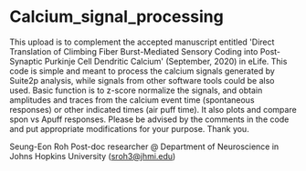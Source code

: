 # Calcium_signal_processing

This upload is to complement the accepted manuscript entitled 'Direct Translation of Climbing Fiber Burst-Mediated Sensory Coding into Post-Synaptic Purkinje Cell Dendritic Calcium' (September, 2020) in eLife.
This code is simple and meant to process the calcium signals generated by Suite2p analysis, while signals from other software tools could be also used.
Basic function is to z-score normalize the signals, and obtain amplitudes and traces from the calcium event time (spontaneous responses) or other indicated times (air puff time). It also plots and compare spon vs Apuff responses.
Please be advised by the comments in the code and put appropriate modifications for your purpose. Thank you.

Seung-Eon Roh
Post-doc researcher @ Department of Neuroscience in Johns Hopkins University (sroh3@jhmi.edu)
